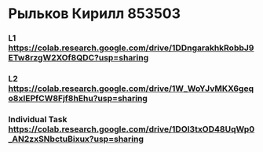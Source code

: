 # Рыльков Кирилл 853503

###  L1 https://colab.research.google.com/drive/1DDngarakhkRobbJ9ETw8rzgW2XOf8QDC?usp=sharing
###  L2 https://colab.research.google.com/drive/1W_WoYJvMKX6geqo8xIEPfCW8Fjf8hEhu?usp=sharing
###  Individual Task https://colab.research.google.com/drive/1DOI3txOD48UqWp0_AN2zxSNbctuBixux?usp=sharing
